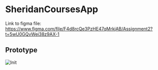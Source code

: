 # SheridanCoursesApp
Link to figma file: https://www.figma.com/file/F4d8rcQe3PzHE47qMrkjAB/Assignment2?t=5wU0GQvWei38z9AX-1

## Prototype
![Init](./prototype.png)
